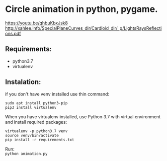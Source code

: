 # Circle animation in python, pygame.

https://youtu.be/qhbuKbxJsk8  
http://xahlee.info/SpecialPlaneCurves_dir/Cardioid_dir/_p/LightsRaysReflections.pdf


## Requirements:
* python3.7 
* virtualenv

## Instalation:
if you don't have venv installed use thin command:
```
sudo apt install python3-pip
pip3 install virtualenv
```

When you have virtualenv installed, use Python 3.7 with virtual environment and install required packages:

```
virtualenv -p python3.7 venv
source venv/bin/activate
pip install -r requirements.txt
```

Run:  
`python animation.py`

